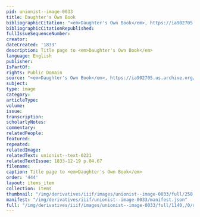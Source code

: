 ```yaml
---
pid: unionist--image-0033
title: Daughter's Own Book
bibliographicCitation: "<em>Daughter's Own Book</em>, https://ia902705.us.archive.org/19/items/daughtersownboo01compgoog/daughtersownboo01compgoog.pdf"
bibliographicCitationRepublished: 
fullIssueSequenceNumber: 
creator: 
dateCreated: '1833'
description: Title page to <em>Daughter's Own Book</em>
language: English
publisher: 
IsPartOf: 
rights: Public Domain
source: "<em>Daughter's Own Book</em>, https://ia902705.us.archive.org/19/items/daughtersownboo01compgoog/daughtersownboo01compgoog.pdf"
subject: 
type: image
category: 
articleType: 
volume: 
issue: 
transcription: 
scholarlyNotes: 
commentary: 
relatedPeople: 
featured: 
repeated: 
relatedImage: 
relatedText: unionist--text-0221
relatedTextIssue: 1833-12-19 p.04.67
filename: 
caption: Title page to <em>Daughter's Own Book</em>
order: '444'
layout: items_item
collection: items
thumbnail: "/img/derivatives/iiif/images/unionist--image-0033/full/250,/0/default.jpg"
manifest: "/img/derivatives/iiif/unionist--image-0033/manifest.json"
full: "/img/derivatives/iiif/images/unionist--image-0033/full/1140,/0/default.jpg"
---
```

